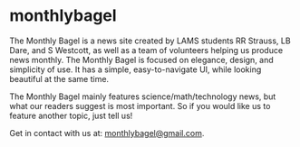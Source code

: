 # monthlybagel
The Monthly Bagel is a news site created by LAMS students RR Strauss, LB Dare, and S Westcott, as well as a team of volunteers helping us produce news monthly. The Monthly Bagel is focused on elegance, design, and simplicity of use. It has a simple, easy-to-navigate UI, while looking beautiful at the same time.

The Monthly Bagel mainly features science/math/technology news, but what our readers suggest is most important. So if you would like us to feature another topic, just tell us!

Get in contact with us at: monthlybagel@gmail.com.
